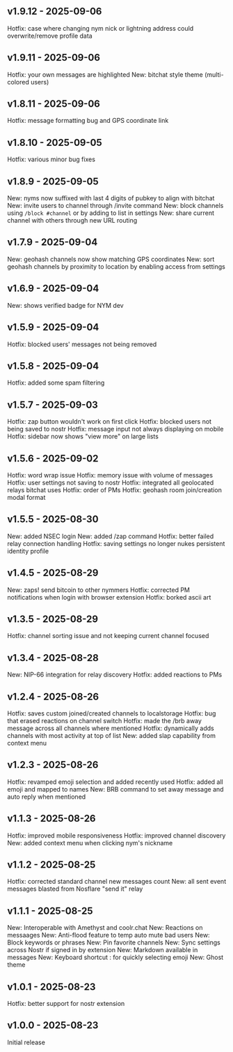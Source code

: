 ## v1.9.12 - 2025-09-06

Hotfix: case where changing nym nick or lightning address could overwrite/remove profile data

## v1.9.11 - 2025-09-06

Hotfix: your own messages are highlighted
New: bitchat style theme (multi-colored users)

## v1.8.11 - 2025-09-06

Hotfix: message formatting bug and GPS coordinate link

## v1.8.10 - 2025-09-05

Hotfix: various minor bug fixes

## v1.8.9 - 2025-09-05

New: nyms now suffixed with last 4 digits of pubkey to align with bitchat
New: invite users to channel through /invite command
New: block channels using `/block #channel` or by adding to list in settings
New: share current channel with others through new URL routing

## v1.7.9 - 2025-09-04

New: geohash channels now show matching GPS coordinates
New: sort geohash channels by proximity to location by enabling access from settings

## v1.6.9 - 2025-09-04

New: shows verified badge for NYM dev

## v1.5.9 - 2025-09-04

Hotfix: blocked users' messages not being removed

## v1.5.8 - 2025-09-04

Hotfix: added some spam filtering

## v1.5.7 - 2025-09-03

Hotfix: zap button wouldn't work on first click
Hotfix: blocked users not being saved to nostr
Hotfix: message input not always displaying on mobile
Hotfix: sidebar now shows "view more" on large lists

## v1.5.6 - 2025-09-02

Hotfix: word wrap issue
Hotfix: memory issue with volume of messages
Hotfix: user settings not saving to nostr
Hotfix: integrated all geolocated relays bitchat uses
Hotfix: order of PMs
Hotfix: geohash room join/creation modal format

## v1.5.5 - 2025-08-30

New: added NSEC login
New: added /zap command
Hotfix: better failed relay connection handling
Hotfix: saving settings no longer nukes persistent identity profile

## v1.4.5 - 2025-08-29

New: zaps! send bitcoin to other nymmers
Hotfix: corrected PM notifications when login with browser extension
Hotfix: borked ascii art

## v1.3.5 - 2025-08-29

Hotfix: channel sorting issue and not keeping current channel focused

## v1.3.4 - 2025-08-28

New: NIP-66 integration for relay discovery
Hotfix: added reactions to PMs

## v1.2.4 - 2025-08-26

Hotfix: saves custom joined/created channels to localstorage
Hotfix: bug that erased reactions on channel switch
Hotfix: made the /brb away message across all channels where mentioned
Hotfix: dynamically adds channels with most activity at top of list
New: added slap capability from context menu

## v1.2.3 - 2025-08-26

Hotfix: revamped emoji selection and added recently used
Hotfix: added all emoji and mapped to names
New: BRB command to set away message and auto reply when mentioned

## v1.1.3 - 2025-08-26

Hotfix: improved mobile responsiveness
Hotfix: improved channel discovery
New: added context menu when clicking nym's nickname

## v1.1.2 - 2025-08-25

Hotfix: corrected standard channel new messages count
New: all sent event messages blasted from Nosflare "send it" relay

## v1.1.1 - 2025-08-25

New: Interoperable with Amethyst and coolr.chat
New: Reactions on messaages
New: Anti-flood feature to temp auto mute bad users
New: Block keywords or phrases
New: Pin favorite channels
New: Sync settings across Nostr if signed in by extension
New: Markdown available in messages
New: Keyboard shortcut : for quickly selecting emoji
New: Ghost theme

## v1.0.1 - 2025-08-23

Hotfix: better support for nostr extension

## v1.0.0 - 2025-08-23

Initial release
